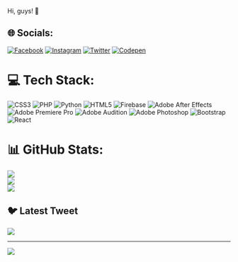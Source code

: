 
Hi, guys! 👋

## 🌐 Socials:
[![Facebook](https://img.shields.io/badge/Facebook-%231877F2.svg?logo=Facebook&logoColor=white)]([https://www.facebook.com/profile.php?id=100016953997351]) [![Instagram](https://img.shields.io/badge/Instagram-%23E4405F.svg?logo=Instagram&logoColor=white)](https://instagram.com/sovlus_) [![Twitter](https://img.shields.io/badge/Twitter-%231DA1F2.svg?logo=Twitter&logoColor=white)](https://twitter.com/sovlus) [![Codepen](https://img.shields.io/badge/Codepen-000000?style=for-the-badge&logo=codepen&logoColor=white)](https://codepen.io/sovlus) 

# 💻 Tech Stack:
![CSS3](https://img.shields.io/badge/css3-%231572B6.svg?style=for-the-badge&logo=css3&logoColor=white) ![PHP](https://img.shields.io/badge/php-%23777BB4.svg?style=for-the-badge&logo=php&logoColor=white) ![Python](https://img.shields.io/badge/python-3670A0?style=for-the-badge&logo=python&logoColor=ffdd54) ![HTML5](https://img.shields.io/badge/html5-%23E34F26.svg?style=for-the-badge&logo=html5&logoColor=white) ![Firebase](https://img.shields.io/badge/firebase-%23039BE5.svg?style=for-the-badge&logo=firebase) ![Adobe After Effects](https://img.shields.io/badge/Adobe%20After%20Effects-9999FF.svg?style=for-the-badge&logo=Adobe%20After%20Effects&logoColor=white) ![Adobe Premiere Pro](https://img.shields.io/badge/Adobe%20Premiere%20Pro-9999FF.svg?style=for-the-badge&logo=Adobe%20Premiere%20Pro&logoColor=white) ![Adobe Audition](https://img.shields.io/badge/Adobe%20Audition-9999FF.svg?style=for-the-badge&logo=Adobe%20Audition&logoColor=white) ![Adobe Photoshop](https://img.shields.io/badge/adobephotoshop-%2331A8FF.svg?style=for-the-badge&logo=adobephotoshop&logoColor=white) ![Bootstrap](https://img.shields.io/badge/bootstrap-%23563D7C.svg?style=for-the-badge&logo=bootstrap&logoColor=white) ![React](https://img.shields.io/badge/react-%2320232a.svg?style=for-the-badge&logo=react&logoColor=%2361DAFB)
# 📊 GitHub Stats:
![](https://github-readme-stats.vercel.app/api?username=sovlus&theme=dark&hide_border=false&include_all_commits=true&count_private=true)<br/>
![](https://github-readme-streak-stats.herokuapp.com/?user=sovlus&theme=dark&hide_border=false)<br/>
![](https://github-readme-stats.vercel.app/api/top-langs/?username=sovlus&theme=dark&hide_border=false&include_all_commits=true&count_private=true&layout=compact)

## 🐦 Latest Tweet
[![](https://gtce.itsvg.in/api?username=sovlus)](https://github.com/VishwaGauravIn/github-twitter-card-embed)

---
[![](https://visitcount.itsvg.in/api?id=sovlus&icon=0&color=4)](https://visitcount.itsvg.in)

<!-- Proudly created with GPRM ( https://gprm.itsvg.in ) -->
